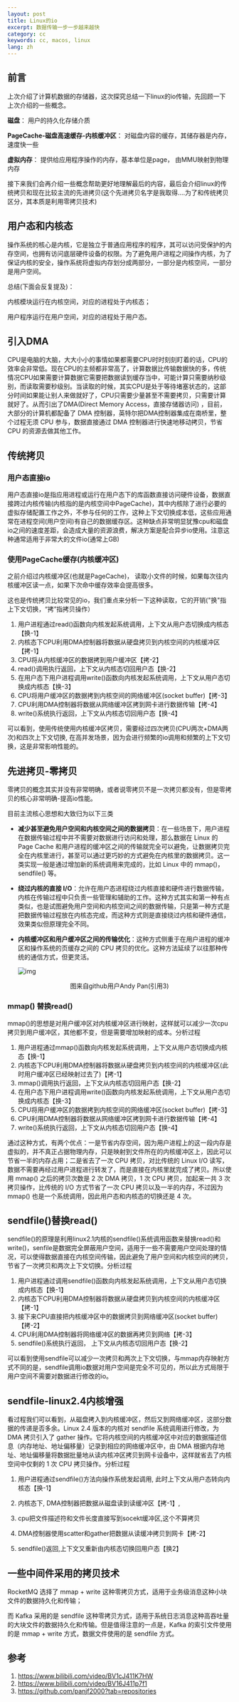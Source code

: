 ```yaml
---
layout: post
title: Linux的io
excerpt: 数据传输一步一步越来越快
category: cc
keywords: cc, macos, linux
lang: zh
---
```


## 前言

上次介绍了计算机数据的存储器，这次探究总结一下linux的io传输，先回顾一下上次介绍的一些概念。

**磁盘**：  用户的持久化存储介质

**PageCache-磁盘高速缓存-内核缓冲区**： 对磁盘内容的缓存，其储存器是内存，速度快一些

**虚拟内存**： 提供给应用程序操作的内存，基本单位是page， 由MMU映射到物理内存

接下来我们会再介绍一些概念帮助更好地理解最后的内容，最后会介绍linux的传统拷贝和现在比较主流的先进拷贝(这个先进拷贝名字是我取得....为了和传统拷贝区分，其本质是利用零拷贝技术)

## 用户态和内核态

操作系统的核心是内核，它是独立于普通应用程序的程序，其可以访问受保护的内存空间，也拥有访问底层硬件设备的权限。为了避免用户进程之间操作内核，为了保证内核的安全，操作系统将虚拟内存划分成两部分，一部分是内核空间，一部分是用户空间。

总结(下面会反复提及)：

内核模块运行在内核空间，对应的进程处于内核态；

用户程序运行在用户空间，对应的进程处于用户态。

## 引入DMA

CPU是电脑的大脑，大大小小的事情如果都需要CPU时时刻刻盯着的话，CPU的效率会非常低。现在CPU的主频都非常高了，计算数据比传输数据快的多，传统情况CPU如果需要计算数据它需要把数据读到缓存当中，可能计算只需要纳秒级别，而读取需要秒级别。当读取的时候，其实CPU是处于等待堵塞状态的，这部分时间如果能让别人来做就好了，CPU只需要少量甚至不需要拷贝，只需要计算就好了。从而引出了DMA(Direct Memory Access，直接存储器访问) ，目前，大部分的计算机都配备了 DMA 控制器，英特尔把DMA控制器集成在南桥里，整个过程无须 CPU 参与，数据直接通过 DMA 控制器进行快速地移动拷贝，节省 CPU 的资源去做其他工作。

## 传统拷贝

### 用户态直接io

用户态直接io是指应用进程或运行在用户态下的库函数直接访问硬件设备，数据直接跨过内核传输(内核指的是内核空间中PageCache)，其中内核除了进行必要的虚拟存储配置工作之外，不参与任何的工作，这种上下文切换成本低，这些应用通常在进程空间(用户空间)有自己的数据缓存区。这种缺点非常明显犹豫cpu和磁盘io之间的速度差距，会造成大量的资源浪费，解决方案是配合异步io使用。注意这种通常适用于非常大的文件io(通常上GB)

### 使用PageCache缓存(内核缓冲区)

之前介绍过内核缓冲区(也就是PageCache)， 读取小文件的时候，如果每次往内核缓冲区读一点，如果下次命中缓存效率会提高很多。

这也是传统拷贝比较常见的io，我们重点来分析一下这种读取，它的开销("换"指上下文切换，“拷”指拷贝操作）

1. 用户进程通过read()函数向内核发起系统调用，上下文从用户态切换成内核态【换-1】
2. 内核态下CPU利用DMA控制器将数据从硬盘拷贝到内核空间的内核缓冲区【拷-1】
3. CPU将从内核缓冲区的数据拷到用户缓冲区【拷-2】
4. read()调用执行返回，上下文从内核态切回用户态【换-2】
5. 在用户态下用户进程调用write()函数向内核发起系统调用，上下文从用户态切换成内核态【换-3】
6. CPU将用户缓冲区的数据拷到内核空间的网络缓冲区(socket buffer)【拷-3】
7. CPU利用DMA控制器将数据从网络缓冲区拷到网卡进行数据传输【拷-4】
8. write()系统执行返回，上下文从内核态切回用户态【换-4】

可以看到，使用传统使用内核缓冲区拷贝，需要经过四次拷贝(CPU两次+DMA两次)和四次上下文切换, 在高并发场景，因为会进行频繁的io调用和频繁的上下文切换，这是非常影响性能的。

## 先进拷贝-零拷贝

零拷贝的概念其实并没有非常明确，或者说零拷贝不是一次拷贝都没有，但是零拷贝的核心非常明确-提高io性能。

目前主流核心思想和大致归为以下三类

- **减少甚至避免用户空间和内核空间之间的数据拷贝**：在一些场景下，用户进程在数据传输过程中并不需要对数据进行访问和处理，那么数据在 Linux 的 Page Cache 和用户进程的缓冲区之间的传输就完全可以避免，让数据拷贝完全在内核里进行，甚至可以通过更巧妙的方式避免在内核里的数据拷贝。这一类实现一般是通过增加新的系统调用来完成的，比如 Linux 中的 mmap()，sendfile() 等。

- **绕过内核的直接 I/O**：允许在用户态进程绕过内核直接和硬件进行数据传输，内核在传输过程中只负责一些管理和辅助的工作。这种方式其实和第一种有点类似，也是试图避免用户空间和内核空间之间的数据传输，只是第一种方式是把数据传输过程放在内核态完成，而这种方式则是直接绕过内核和硬件通信，效果类似但原理完全不同。

- **内核缓冲区和用户缓冲区之间的传输优化**：这种方式侧重于在用户进程的缓冲区和操作系统的页缓存之间的 CPU 拷贝的优化。这种方法延续了以往那种传统的通信方式，但更灵活。

  ![img](https://p3-tt.byteimg.com/origin/pgc-image/16c1353d43b549d39b3b785cb9a4bbd3?from=pc)

<center>图来自github用户Andy Pan(引用3)</center>

### mmap() 替换read()

mmap()的思想是对用户缓冲区对内核缓冲区进行映射，这样就可以减少一次cpu拷贝到用户缓冲区，其他都不变，但是需要增加映射的成本。分析过程

1. 用户进程通过mmap()函数向内核发起系统调用，上下文从用户态切换成内核态【换-1】
2. 内核态下CPU利用DMA控制器将数据从硬盘拷贝到内核空间的内核缓冲区(此时用户缓冲区已经映射过去了)【拷-1】
3. mmap()调用执行返回，上下文从内核态切回用户态【换-2】
4. 在用户态下用户进程调用write()函数向内核发起系统调用，上下文从用户态切换成内核态【换-3】
5. CPU将用户缓冲区的数据拷到内核空间的网络缓冲区(socket buffer)【拷-3】
6. CPU利用DMA控制器将数据从网络缓冲区拷到网卡进行数据传输【拷-4】
7. write()系统执行返回，上下文从内核态切回用户态【换-4】

通过这种方式，有两个优点：一是节省内存空间，因为用户进程上的这一段内存是虚拟的，并不真正占据物理内存，只是映射到文件所在的内核缓冲区上，因此可以节省一半的内存占用；二是省去了一次 CPU 拷贝，对比传统的 Linux I/O 读写，数据不需要再经过用户进程进行转发了，而是直接在内核里就完成了拷贝。所以使用 mmap() 之后的拷贝次数是 2 次 DMA 拷贝，1 次 CPU 拷贝，加起来一共 3 次拷贝操作，比传统的 I/O 方式节省了一次 CPU 拷贝以及一半的内存，不过因为 mmap() 也是一个系统调用，因此用户态和内核态的切换还是 4 次。

## sendfile()替换read()

sendfile()的原理是利用linux2.1内核的sendfile()系统调用函数来替换read()和write()，senfile是数据完全屏蔽用户空间，适用于一些不需要用户空间处理的情况，可以使得数据直接在内核空间传输，因此避免了用户空间和内核空间的拷贝，节省了一次拷贝和两次上下文切换。分析过程

1. 用户进程通过调用sendfile()函数向内核发起系统调用，上下文从用户态切换成内核态【换-1】
2. 内核态下CPU利用DMA控制器将数据从硬盘拷贝到内核空间的内核缓冲区【拷-1】
3. 接下来CPU直接把内核缓冲区中的数据拷贝到网络缓冲区(socket buffer) 【拷-2】
4. CPU利用DMA控制器将网络缓冲区的数据再拷贝到网络【拷-3】
5. sendfile()系统执行返回， 上下文从内核态切回用户态【换-2】

可以看到使用sendfile可以减少一次拷贝和两次上下文切换，与mmap内存映射方式不同的是，sendfile调用io数据对用户空间是完全不可见的，所以此方式局限于用户空间不需要对数据进行修改的io。

## sendfile-linux2.4内核增强

看过程我们可以看到，从磁盘拷入到内核缓冲区，然后又到网络缓冲区，这部分数据的传递是否多余。Linux 2.4 版本的内核对 sendfile 系统调用进行修改，为  DMA 拷贝引入了 gather 操作。它将内核空间的内核缓冲区中对应的数据描述信息（内存地址、地址偏移量）记录到相应的网络缓冲区中，由 DMA 根据内存地址、地址偏移量将数据批量地从读内核冲区拷贝到网卡设备中，这样就省去了内核空间中仅剩的 1 次 CPU 拷贝操作。分析过程

1. 用户进程通过sendfile()方法向操作系统发起调用, 此时上下文从用户态转向内核态【换-1】 

2. 内核态下, DMA控制器把数据从磁盘读到读缓冲区【拷-1】, 
3.  cpu把文件描述符和文件长度直接写到socekt缓冲区,这个不算拷贝 
4. DMA控制器使用scatter和gather把数据从读缓冲拷贝到网卡【拷-2】
5. sendfile()返回,上下文又重新由内核态切换回用户态【换2】              

## 一些中间件采用的拷贝技术

RocketMQ 选择了 mmap + write 这种零拷贝方式，适用于业务级消息这种小块文件的数据持久化和传输；

而 Kafka 采用的是 sendfile 这种零拷贝方式，适用于系统日志消息这种高吞吐量的大块文件的数据持久化和传输。但是值得注意的一点是，Kafka 的索引文件使用的是 mmap + write 方式，数据文件使用的是 sendfile 方式。

## 参考

1. https://www.bilibili.com/video/BV1cJ411K7HW
2. https://www.bilibili.com/video/BV16J411p7f1
3. https://github.com/panjf2000?tab=repositories













